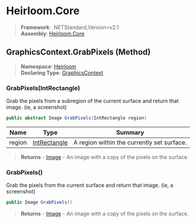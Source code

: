 # Heirloom.Core

> **Framework**: .NETStandard,Version=v2.1  
> **Assembly**: [Heirloom.Core][0]

## GraphicsContext.GrabPixels (Method)

> **Namespace**: [Heirloom][0]  
> **Declaring Type**: [GraphicsContext][1]

### GrabPixels(IntRectangle)

Grab the pixels from a subregion of the current surface and return that image. (ie, a screenshot)

```cs
public abstract Image GrabPixels(IntRectangle region)
```

| Name   | Type              | Summary                                    |
|--------|-------------------|--------------------------------------------|
| region | [IntRectangle][2] | A region within the currently set surface. |

> **Returns** - [Image][3] - An image with a copy of the pixels on the surface.

### GrabPixels()

Grab the pixels from the current surface and return that image. (ie, a screenshot)

```cs
public Image GrabPixels()
```

> **Returns** - [Image][3] - An image with a copy of the pixels on the surface.

[0]: ../../../Heirloom.Core.md
[1]: ../GraphicsContext.md
[2]: ../IntRectangle.md
[3]: ../Image.md
